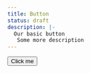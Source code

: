 ```yaml
---
title: Button
status: draft
description: |-
  Our basic button
   Some more description
---
```

<button class="button">
  Click me
</button>